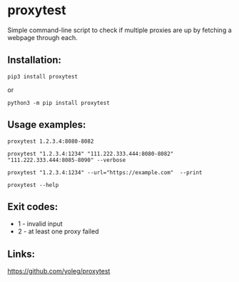 # proxytest

Simple command-line script to check if multiple proxies are up by fetching a webpage through each.

## Installation:

```
pip3 install proxytest
```

or

```
python3 -m pip install proxytest
```

## Usage examples:

```
proxytest 1.2.3.4:8080-8082

proxytest "1.2.3.4:1234" "111.222.333.444:8080-8082" "111.222.333.444:8085-8090" --verbose

proxytest "1.2.3.4:1234" --url="https://example.com"  --print

proxytest --help
```

## Exit codes:

* 1 - invalid input
* 2 - at least one proxy failed

## Links:

https://github.com/yoleg/proxytest
